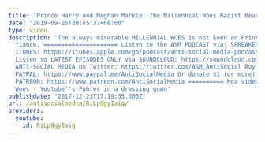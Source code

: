 ```yaml
---
title: 'Prince Harry and Meghan Markle: The Millennial Woes Racist Reaction'
date: "2019-09-25T20:45:37+08:00"
type: video
description: 'The always miserable MILLENNIAL WOES is not keen on Prince Harry''s
  fiance. ===================== Listen to the ASM PODCAST via; SPREAKER: https://www.spreaker.com/user/antisocialmedia
  iTUNES: https://itunes.apple.com/gb/podcast/anti-social-media-podcast/id1076431995?mt=2
  Listen to LATEST EPISODES ONLY via SOUNDCLOUD: https://soundcloud.com/antisocial_media
  ANTI-SOCIAL MEDIA on Twitter: https://twitter.com/ASM_AntiSocial Buy me a beer via
  PAYPAL: https://www.paypal.me/AntiSocialMedia Or donate $1 (or more) a month via
  PATREON: https://www.patreon.com/AntiSocialMedia ========== Moa video: ''Meet Millennial
  Woes - Youtube''s Fuhrer in a dressing gown'
publishdate: "2017-12-23T17:19:35.000Z"
url: /antisocialmedia/RiLp8gyIaig/
providers:
  youtube:
    id: RiLp8gyIaig
---
```

